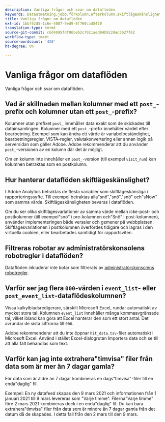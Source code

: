 ```yaml
---
description: Vanliga frågor och svar om dataflöden
keywords: Datautmatning;jobb;förkolumn;efterkolumn;skiftlägeskänslighet
title: Vanliga frågor om dataflöden
exl-id: 1bbf62d5-1c6e-4087-9ed9-8f760cad5420
translation-type: tm+mt
source-git-commit: c6d4095fdf86be52c7921aed84b9229ac3b27f82
workflow-type: tm+mt
source-wordcount: '420'
ht-degree: 0%

---
```


# Vanliga frågor om dataflöden

Vanliga frågor och svar om dataflöden.

## Vad är skillnaden mellan kolumner med ett `post_`-prefix och kolumner utan ett `post_`-prefix?

Kolumner utan prefixet `post_` innehåller data exakt som de skickades till datainsamlingen. Kolumner med ett `post_`-prefix innehåller värdet efter bearbetning. Exempel som kan ändra ett värde är variabelbeständighet, bearbetningsregler, VISTA-regler, valutakonvertering eller annan logik på serversidan som gäller Adobe. Adobe rekommenderar att du använder `post_`-versionen av en kolumn där det är möjligt.

Om en kolumn inte innehåller en `post_`-version (till exempel `visit_num`) kan kolumnen betraktas som en postkolumn.

## Hur hanterar dataflöden skiftlägeskänslighet?

I Adobe Analytics betraktas de flesta variabler som skiftlägeskänsliga i rapporteringssyfte. Till exempel betraktas alla&quot;snö&quot;,&quot;snö&quot;,&quot;snö&quot; och&quot;sNow&quot; som samma värde. Skiftlägeskänsligheten bevaras i dataflöden.

Om du ser olika skiftlägesvariationer av samma värde mellan icke-post- och postkolumner (till exempel&quot;snö&quot; i pre-kolumnen och&quot;Snö&quot; i post-kolumnen), använder implementeringen både versaler och gemener på webbplatsen. Skiftlägesvariationen i postkolumnen överfördes tidigare och lagras i den virtuella cookien, eller bearbetades samtidigt för rapportsviten.

## Filtreras robotar av administratörskonsolens robotregler i dataflöden?

Dataflöden inkluderar inte botar som filtrerats av [administratörskonsolens robotregler](https://docs.adobe.com/content/help/en/analytics/admin/admin-tools/bot-removal/bot-removal.html).

## Varför ser jag flera `000`-värden i `event_list`- eller `post_event_list`-dataflödeskolumnen?

Vissa kalkylbladsredigerare, särskilt Microsoft Excel, rundar automatiskt av mycket stora tal. Kolumnen `event_list` innehåller många kommaavgränsade tal, vilket ibland kan göra att Excel hanterar den som ett stort antal. Det avrundar de sista siffrorna till `000`.

Adobe rekommenderar att du inte öppnar `hit_data.tsv`-filer automatiskt i Microsoft Excel. Använd i stället Excel-dialogrutan Importera data och se till att alla fält behandlas som text.

## Varför kan jag inte extrahera&quot;timvisa&quot; filer från data som är mer än 7 dagar gamla?

För data som är äldre än 7 dagar kombineras en dags&quot;timvisa&quot;-filer till en enda&quot;daglig&quot; fil.

Exempel: En ny datafeed skapas den 9 mars 2021 och informationen från 1 januari 2021 till 9 mars levereras som &quot;Varje timme&quot;. Filerna&quot;Varje timme&quot; före 2 mars 2021 kombineras dock i en enda&quot;daglig&quot; fil. Du kan bara extrahera&quot;timvisa&quot; filer från data som är mindre än 7 dagar gamla från det datum då de skapades. I detta fall från den 2 mars till den 9 mars.
